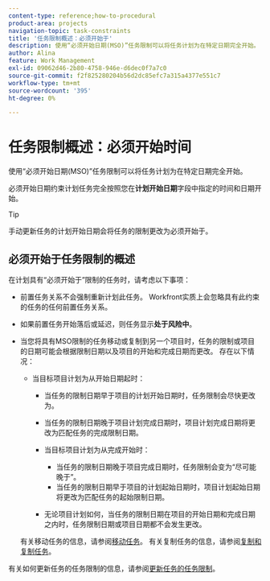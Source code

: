 ```yaml
---
content-type: reference;how-to-procedural
product-area: projects
navigation-topic: task-constraints
title: '任务限制概述：必须开始于'
description: 使用“必须开始日期(MSO)”任务限制可以将任务计划为在特定日期完全开始。
author: Alina
feature: Work Management
exl-id: 09062d46-2b80-4758-946e-d6dec0f7a7c0
source-git-commit: f2f825280204b56d2dc85efc7a315a4377e551c7
workflow-type: tm+mt
source-wordcount: '395'
ht-degree: 0%

---
```


# 任务限制概述：必须开始时间

使用“必须开始日期(MSO)”任务限制可以将任务计划为在特定日期完全开始。

必须开始日期约束计划任务完全按照您在&#x200B;**计划开始日期**&#x200B;字段中指定的时间和日期开始。

>[!TIP]
>
>手动更新任务的计划开始日期会将任务的限制更改为必须开始于。

## 必须开始于任务限制的概述

在计划具有“必须开始于”限制的任务时，请考虑以下事项：

* 前置任务关系不会强制重新计划此任务。 Workfront实质上会忽略具有此约束的任务的任何前置任务关系。
* 如果前置任务开始落后或延迟，则任务显示&#x200B;**处于风险中**。

* 当您将具有MSO限制的任务移动或复制到另一个项目时，任务的限制或项目的日期可能会根据限制日期以及项目的开始和完成日期而更改。 存在以下情况：

   * 当目标项目计划为从开始日期起时：

      * 当任务的限制日期早于项目的计划开始日期时，任务限制会尽快更改为。
      * 当任务的限制日期晚于项目计划完成日期时，项目计划完成日期将更改为匹配任务的完成限制日期。

      * 当目标项目计划为从完成开始时：

         * 当任务的限制日期晚于项目完成日期时，任务限制会变为“尽可能晚于”。
         * 当任务的限制日期早于项目的计划起始日期时，项目计划起始日期将更改为匹配任务的起始限制日期。

      * 无论项目计划如何，当任务的限制日期在项目的开始日期和完成日期之内时，任务限制日期或项目日期都不会发生更改。

  有关移动任务的信息，请参阅[移动任务](../../../manage-work/tasks/manage-tasks/move-tasks.md)。 有关复制任务的信息，请参阅[复制和复制任务](../../../manage-work/tasks/manage-tasks/copy-and-duplicate-tasks.md)。

有关如何更新任务的任务限制的信息，请参阅[更新任务的任务限制](../../../manage-work/tasks/task-constraints/update-task-constraint-of-task.md)。

<!--
<div data-mc-conditions="QuicksilverOrClassic.Draft mode">
<h2>Use the Must Start On Task Constraint</h2>
<p>(NOTE: replaced with new article linked above) </p>
<p>To update the Task Constraint to Must Start On:</p>
<ol>
<li value="1">Go to a task whose Task Constraint you want to update.</li>
<li value="2"> <p data-mc-conditions="QuicksilverOrClassic.Quicksilver">Click the <strong>More</strong> icon <img src="assets/qs-more-icon-on-an-object.png"> next to the task name, then click <strong>Edit</strong>.</p> </li>
<li value="3">In the <strong>Overview</strong> section, expand the <strong>Task Constraint</strong> drop-down menu.</li>
<li value="4"> <p>Select <strong>Must Start On</strong>.</p> </li>
<li value="5"> <p>Specify a <strong>Planned Start Date</strong>.</p> <p>The task must start by this date, and no later than this date.</p> </li>
<li value="6">Click <strong>Save Changes</strong>. </li>
</ol>
</div>
-->
